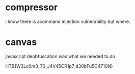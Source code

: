 # compressor

i know there is acommand injection vulnerability but where.

# canvas

javascript deobfuscation was what we needed to do

HTB{W3Lc0m3_70_J4V45CR1p7_d30bFu5C4710N}
